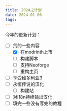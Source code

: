 ```yaml
---
title: 2024之计划
date: 2024-01-06
tags:
---
```


今年的更新计划：

- [ ] 氘的一些内容
  - [x] 在modrinth上市
  - [ ] 构建脚本
  - [ ] 支持Neoforge
  - [ ] 重构主页
- [ ] 享受维多利亚3
- [ ] 永恒传说的汉化
  - [ ] 构建站
- [ ] 对i18n持续输出汉化
- [ ] 填完一些没有写完的教程
